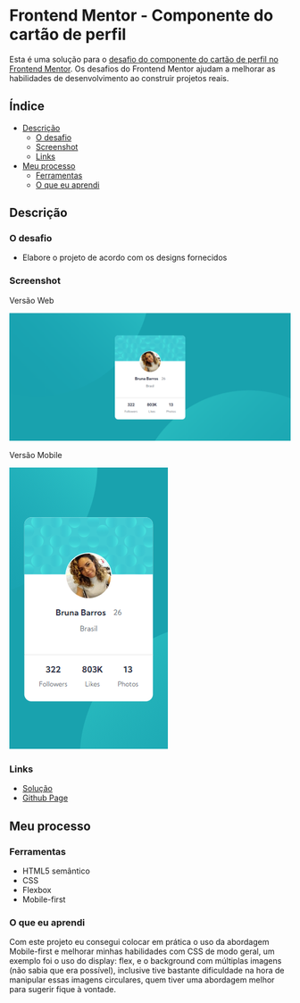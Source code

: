 # Frontend Mentor - Componente do cartão de perfil

Esta é uma solução para o [desafio do componente do cartão de perfil no Frontend Mentor](https://www.front//or.io/challenges/profile-card-component-cfArpWshJ). 
Os desafios do Frontend Mentor ajudam a melhorar as habilidades de desenvolvimento ao construir projetos reais.

## Índice
- [Descrição](#descrição)
  - [O desafio](#o-desafio)
  - [Screenshot](#screenshot)
  - [Links](#links)
- [Meu processo](#meu-processo)
  - [Ferramentas](#ferramentas)
  - [O que eu aprendi](#o-que-eu-aprendi)
  
## Descrição

### O desafio

- Elabore o projeto de acordo com os designs fornecidos

### Screenshot
Versão Web

![Screenshot Web](./design/screenshot-web.png)

Versão Mobile

![Screenshot Mobile](./design/screenshot-mobile.png)

### Links

- [Solução](https://www.frontendmentor.io/solutions/componente-do-carto-de-perfil-zTIR23csk)
- [Github Page](https://brunanunesbarros.github.io/profile-card-component/index.html)

## Meu processo

### Ferramentas

- HTML5 semântico
- CSS
- Flexbox
- Mobile-first 

### O que eu aprendi

Com este projeto eu consegui colocar em prática o uso da abordagem Mobile-first e melhorar minhas habilidades com CSS de modo geral, um exemplo foi o uso do display: flex, e o background com múltiplas imagens (não sabia que era possível), inclusive tive bastante dificuldade na hora de manipular essas imagens circulares, quem tiver uma abordagem melhor para sugerir fique à vontade. 


